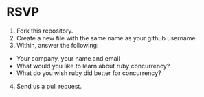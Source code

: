 RSVP
====

1. Fork this repository.
2. Create a new file with the same name as your github username.
3. Within, answer the following:
  - Your company, your name and email
  - What would you like to learn about ruby concurrency?
  - What do you wish ruby did better for concurrency?
4. Send us a pull request.
